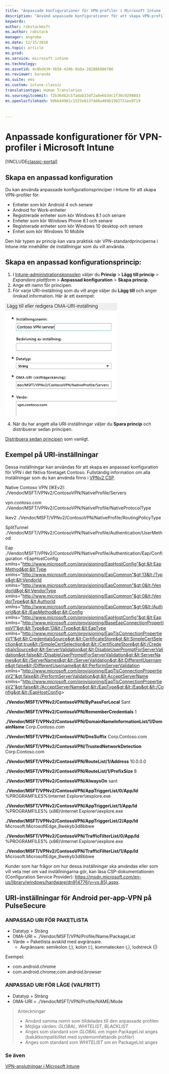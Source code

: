 ```yaml
---
title: "Anpassade konfigurationer för VPN-profiler i Microsoft Intune | Microsoft Docs"
description: "Använd anpassade konfigurationer för att skapa VPN-profiler i Intune."
keywords: 
author: robstackmsft
ms.author: robstack
manager: angrobe
ms.date: 12/15/2016
ms.topic: article
ms.prod: 
ms.service: microsoft-intune
ms.technology: 
ms.assetid: 4c0bd439-3b58-420b-9a9a-282886986786
ms.reviewer: karanda
ms.suite: ems
ms.custom: intune-classic
translationtype: Human Translation
ms.sourcegitcommit: f2b364b2c57adab33df2a8e6b34c1f30c02988d3
ms.openlocfilehash: 9dbb44981c1525e6137dd8a469b1582731ee9719


---
```


# <a name="custom-configurations-for-microsoft-intune-vpn-profiles"></a>Anpassade konfigurationer för VPN-profiler i Microsoft Intune

[!INCLUDE[classic-portal](../includes/classic-portal.md)]

## <a name="create-a-custom-configuration"></a>Skapa en anpassad konfiguration
Du kan använda anpassade konfigurationsprinciper i Intune för att skapa VPN-profiler för:

* Enheter som kör Android 4 och senare
* Android for Work-enheter
* Registrerade enheter som kör Windows 8.1 och senare
* Enheter som kör Windows Phone 8.1 och senare
* Registrerade enheter som kör Windows 10 desktop och senare 
* Enhet som kör Windows 10 Mobile

Den här typen av princip kan vara praktisk när VPN-standardprinciperna i Intune inte innehåller de inställningar som du vill använda.

## <a name="to-create-a-custom-configuration-policy"></a>Skapa en anpassad konfigurationsprincip:

   1. I [Intune-administrationskonsolen](https://manage.microsoft.com) väljer du **Princip** > **Lägg till princip** > *Expandera plattform* > **Anpassad konfiguration** > **Skapa princip**.
   2. Ange ett namn för principen.
   3. För varje URI-inställning som du vill ange väljer du **Lägg till** och anger önskad information. Här är ett exempel:

   ![Dialogrutan för anpassad konfiguration av VPN-profil](./media/Intune_Add_VPN_URI.png)

   4.  När du har angett alla URI-inställningar väljer du **Spara princip** och distribuerar sedan principen.

[Distribuera sedan principen](/intune/deploy-use/manage-settings-and-features-on-your-devices-with-microsoft-intune-policies#deploy-a-configuration-policy) som vanligt.

## <a name="example-uri-settings"></a>Exempel på URI-inställningar

Dessa inställningar kan användas för att skapa en anpassad konfiguration för VPN i det fiktiva företaget Contoso.
Fullständig information om alla inställningar som du kan använda finns i [VPNv2 CSP](https://msdn.microsoft.com/en-us/library/windows/hardware/dn914776.aspx).

Native Contoso VPN (IKEv2): ./Vendor/MSFT/VPNv2/ContosoVPN/NativeProfile/Servers

vpn.contoso.com ./Vendor/MSFT/VPNv2/ContosoVPN/NativeProfile/NativeProtocolType

Ikev2 ./Vendor/MSFT/VPNv2/ContosoVPN/NativeProfile/RoutingPolicyType

SplitTunnel ./Vendor/MSFT/VPNv2/ContosoVPN/NativeProfile/Authentication/UserMethod

Eap ./Vendor/MSFT/VPNv2/ContosoVPN/NativeProfile/Authentication/Eap/Configuration &lt;EapHostConfig xmlns="http://www.microsoft.com/provisioning/EapHostConfig"&gt;&lt;EapMethod&gt;&lt;Type xmlns="http://www.microsoft.com/provisioning/EapCommon"&gt;13&lt;/Type&gt;&lt;VendorId xmlns="http://www.microsoft.com/provisioning/EapCommon"&gt;0&lt;/VendorId&gt;&lt;VendorType xmlns="http://www.microsoft.com/provisioning/EapCommon"&gt;0&lt;/VendorType&gt;&lt;AuthorId xmlns="http://www.microsoft.com/provisioning/EapCommon"&gt;0&lt;/AuthorId&gt;&lt;/EapMethod&gt;&lt;Config xmlns="http://www.microsoft.com/provisioning/EapHostConfig"&gt;&lt;Eap xmlns="http://www.microsoft.com/provisioning/BaseEapConnectionPropertiesV1"&gt;&lt;Type&gt;13&lt;/Type&gt;&lt;EapType xmlns="http://www.microsoft.com/provisioning/EapTlsConnectionPropertiesV1"&gt;&lt;CredentialsSource&gt;&lt;CertificateStore&gt;&lt;SimpleCertSelection&gt;true&lt;/SimpleCertSelection&gt;&lt;/CertificateStore&gt;&lt;/CredentialsSource&gt;&lt;ServerValidation&gt;&lt;DisableUserPromptForServerValidation&gt;false&lt;/DisableUserPromptForServerValidation&gt;&lt;ServerNames&gt;&lt;/ServerNames&gt;&lt;/ServerValidation&gt;&lt;DifferentUsername&gt;false&lt;/DifferentUsername&gt;&lt;PerformServerValidation xmlns="http://www.microsoft.com/provisioning/EapTlsConnectionPropertiesV2"&gt;false&lt;/PerformServerValidation&gt;&lt;AcceptServerName xmlns="http://www.microsoft.com/provisioning/EapTlsConnectionPropertiesV2"&gt;false&lt;/AcceptServerName&gt;&lt;/EapType&gt;&lt;/Eap&gt;&lt;/Config&gt;&lt;/EapHostConfig&gt;

**./Vendor/MSFT/VPNv2/ContosoVPN/ByPassForLocal** Sant

**./Vendor/MSFT/VPNv2/ContosoVPN/RememberCredentials** 1

**./Vendor/MSFT/VPNv2/ContosoVPN/DomainNameInformationList/1/DomainName** Corp.Contoso.com

**./Vendor/MSFT/VPNv2/ContosoVPN/DnsSuffix** Corp.Contoso.com

**./Vendor/MSFT/VPNv2/ContosoVPN/TrustedNetworkDetection** Corp.Contoso.com

**./Vendor/MSFT/VPNv2/ContosoVPN/RouteList/1/Address** 10.0.0.0

**./Vendor/MSFT/VPNv2/ContosoVPN/RouteList/1/PrefixSize** 8

**./Vendor/MSFT/VPNv2/ContosoVPN/AlwaysOn** sant

**./Vendor/MSFT/VPNv2/ContosoVPN/AppTriggerList/0/App/Id** %PROGRAMFILES%\Internet Explorer\iexplore.exe

**./Vendor/MSFT/VPNv2/ContosoVPN/AppTriggerList/1/App/Id** %PROGRAMFILES% (x86)\Internet Explorer\iexplore.exe

**./Vendor/MSFT/VPNv2/ContosoVPN/AppTriggerList/2/App/Id** Microsoft.MicrosoftEdge_8wekyb3d8bbwe

**./Vendor/MSFT/VPNv2/ContosoVPN/TrafficFilterList/0/App/Id** %PROGRAMFILES% (x86)\Internet Explorer\iexplore.exe

**./Vendor/MSFT/VPNv2/ContosoVPN/TrafficFilterList/1/App/Id** Microsoft.MicrosoftEdge_8wekyb3d8bbwe

Kunder som har frågor om hur dessa inställningar ska användas eller som vill veta mer om vad inställningarna gör, kan läsa CSP-dokumentationen (Configuration Service Provider): https://msdn.microsoft.com/en-us/library/windows/hardware/dn914776(v=vs.85).aspx.

## <a name="uri-settings-for-android-per-app-vpn-on-pulsesecure"></a>URI-inställningar för Android per-app-VPN på PulseSecure
### <a name="custom-uri-for-package-list"></a>ANPASSAD URI FÖR PAKETLISTA
-  Datatyp = Sträng
-  OMA-URI = ./Vendor/MSFT/VPN/Profile/Name/PackageList
-  Värde = Paketlista avskild med avgränsare.
   - Avgränsare: semikolon (;), kolon (:), kommatecken (,), lodstreck (|)

Exempel:
- com.android.chrome
- com.android.chrome;com.android.browser

### <a name="custom-uri-for-mode-optional"></a>ANPASSAD URI FÖR LÄGE (VALFRITT)
- Datatyp = Sträng
- OMA-URI = ./Vendor/MSFT/VPN/Profile/NAME/Mode

> Anteckningar
> - Använd samma *namn* som tilldelades till den anpassade profilen
> - Möjliga värden: *GLOBAL*, *WHITELIST*, *BLACKLIST*
> - Anges som standard som *GLOBAL* om ingen PackageList anges (bakåtkompatibilitet med systemomfattande profiler)
> - Anges som standard som *WHITELIST* om en PackageList anges


### <a name="see-also"></a>Se även
[VPN-anslutningar i Microsoft Intune](vpn-connections-in-microsoft-intune.md)



<!--HONumber=Dec16_HO3-->


